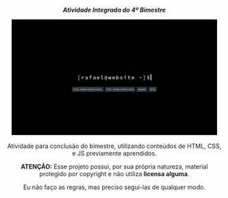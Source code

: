 <p align="center"><b><i>Atividade Integrada do 4º Bimestre</b></i></p>
<p align="center"><img src="/images/website.webp" width="480" height="270"/></p>
<p align="center">Atividade para conclusão do bimestre, utilizando conteúdos de HTML, CSS, e JS previamente aprendidos.</p>
<p align="center"><b>ATENÇÃO:</b> Esse projeto possui, por sua própria natureza, material protegido por copyright e não utiliza <b>licensa alguma</b>.</p>
<p align="center">Eu não faço as regras, mas preciso segui-las de qualquer modo.</p>
